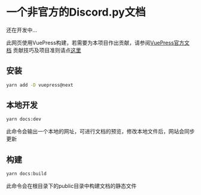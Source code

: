# 一个非官方的Discord.py文档

还在开发中...

此网页使用VuePress构建，若需要为本项目作出贡献，请参阅[VuePress官方文档](https://v2.vuepress.vuejs.org/zh/guide/)
贡献技巧及项目准则请点[这里](http://dspd.lancex.top/contribute.html)


## 安装
```bash
yarn add -D vuepress@next
```

## 本地开发
```bash
yarn docs:dev
```

此命令会输出一个本地的网址，可进行文档的预览，修改本地文件后，网站会同步更新
## 构建
```bash
yarn docs:build
```

此命令会在根目录下的public目录中构建文档的静态文件